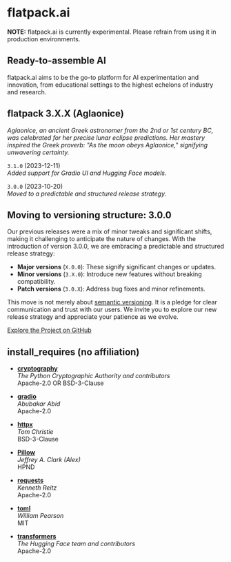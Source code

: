 # flatpack.ai

**NOTE:** flatpack.ai is currently experimental. Please refrain from using it in production environments.

## Ready-to-assemble AI

flatpack.ai aims to be the go-to platform for AI experimentation and innovation, from educational settings to the
highest echelons of industry and research.

## flatpack 3.X.X (Aglaonice)

*Aglaonice, an ancient Greek astronomer from the 2nd or 1st century BC, was celebrated for her precise lunar eclipse
predictions. Her mastery inspired the Greek proverb: "As the moon obeys Aglaonice," signifying unwavering certainty.*

`3.1.0` (2023-12-11)\
*Added support for Gradio UI and Hugging Face models.*

`3.0.0` (2023-10-20)\
*Moved to a predictable and structured release strategy.*

## Moving to versioning structure: 3.0.0

Our previous releases were a mix of minor tweaks and significant shifts, making it challenging to anticipate the nature
of changes. With the introduction of version 3.0.0, we are embracing a predictable and structured release strategy:

- **Major versions** (`X.0.0`): These signify significant changes or updates.
- **Minor versions** (`3.X.0`): Introduce new features without breaking compatibility.
- **Patch versions** (`3.0.X`): Address bug fixes and minor refinements.

This move is not merely about [semantic versioning](https://semver.org/). It is a pledge for clear communication and
trust with our users. We invite you to explore our new release strategy and appreciate your patience as we evolve.

[Explore the Project on GitHub](https://github.com/romlingroup/flatpack-ai)

## install_requires (no affiliation)

- **[cryptography](https://pypi.org/project/cryptography/)**\
  *The Python Cryptographic Authority and contributors*\
  Apache-2.0 OR BSD-3-Clause

- **[gradio](https://pypi.org/project/gradio/)**\
  *Abubakar Abid*\
  Apache-2.0

- **[httpx](https://pypi.org/project/httpx/)**\
  *Tom Christie*\
  BSD-3-Clause

- **[Pillow](https://pypi.org/project/Pillow/)**\
  *Jeffrey A. Clark (Alex)*\
  HPND

- **[requests](https://pypi.org/project/requests/)**\
  *Kenneth Reitz*\
  Apache-2.0

- **[toml](https://pypi.org/project/toml/)**\
  *William Pearson*\
  MIT

- **[transformers](https://pypi.org/project/transformers/)**\
  *The Hugging Face team and contributors*\
  Apache-2.0